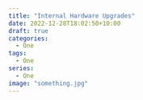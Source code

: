 ```yaml
---
title: "Internal Hardware Upgrades"
date: 2022-12-28T18:02:50+10:00
draft: true
categories:
  - One
tags:
  - One
series:
  - One
image: "something.jpg"
---
```


<!--more-->
